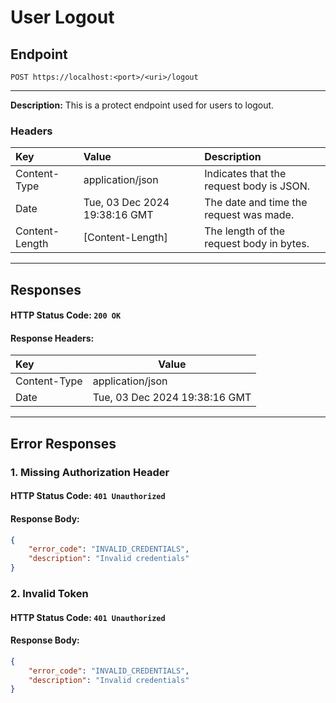 # User Logout
## Endpoint
```
POST https://localhost:<port>/<uri>/logout
```
---
**Description:** This is a protect endpoint used for users to logout.
### Headers
| Key             | Value                         | Description                                |
| :-------------- | :---------------------------- | :----------------------------------------- |
| Content-Type    | application/json              | Indicates that the request body is JSON. |
| Date            | Tue, 03 Dec 2024 19:38:16 GMT | The date and time the request was made.     |
| Content-Length  | [Content-Length]              | The length of the request body in bytes.  |
---

## Responses
#### HTTP Status Code: `200 OK`
#### Response Headers:
| Key             | Value                         |
|:----------------|-------------------------------|
| Content-Type    | application/json              | 
| Date            | Tue, 03 Dec 2024 19:38:16 GMT | 
---

## Error Responses
### 1. Missing Authorization Header
#### HTTP Status Code: `401 Unauthorized`
#### Response Body:
```json
{
    "error_code": "INVALID_CREDENTIALS",
    "description": "Invalid credentials"
}
```

### 2. Invalid Token
#### HTTP Status Code: `401 Unauthorized`
#### Response Body:
```json
{
    "error_code": "INVALID_CREDENTIALS",
    "description": "Invalid credentials"
}
```